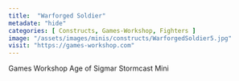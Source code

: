 ```yaml
---
title:  "Warforged Soldier"
metadate: "hide"
categories: [ Constructs, Games-Workshop, Fighters ]
image: "/assets/images/minis/constructs/WarforgedSoldier5.jpg"
visit: "https://games-workshop.com"
---
```

Games Workshop Age of Sigmar Stormcast Mini